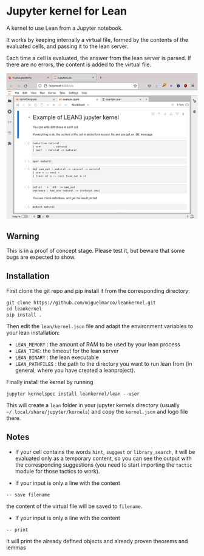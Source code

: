 # Jupyter kernel for Lean


A kernel to use Lean from a Jupyter notebook.

It works by keeping internally a virtual file, formed by the contents of the
evaluated cells, and passing it to the lean server.

Each time a cell is evaluated, the answer from the lean server is parsed. If
there are no errors, the content is added to the virtual file.

![](example.gif)

## Warning

This is in a proof of concept stage. Please test it, but beware that
some bugs are expected to show.

## Installation

First clone the git repo and pip install it from the corresponding directory:

```
git clone https://github.com/miguelmarco/leankernel.git
cd leankernel
pip install .
```

Then edit the `lean/kernel.json` file and adapt the environment variables to your
lean installation:

- `LEAN_MEMORY` : the amount of RAM to be used by your lean process
- `LEAN_TIME`: the timeout for the lean server
- `LEAN_BINARY` : the lean executable
- `LEAN_PATHFILES` : the path to the directory you want to run lean from (in general, where you have created a leanproject).

Finally install the kernel by running

```
jupyter kernelspec install leankernel/lean --user
```

This will create a `lean` folder in your jupyter kernels directory (usually `~/.local/share/jupyter/kernels`) and copy the `kernel.json` and logo file there.


## Notes

- If your cell contains the words `hint`, `suggest` or `library_search`, it will
be evaluated only as a temporary content, so you can see the output with the
corresponding suggestions (you need to start importing the `tactic` module for
those tactics to work).

- If your input is only a line with the content
```
-- save filename
```
 the content of the virtual file will be saved to `filename`.

 - If your input is only a line with the content
 ```
-- print
 ```
 it will print the already defined objects and already proven theorems and lemmas

